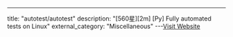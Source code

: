 ---
title: "autotest/autotest"
description: "[560星][2m] [Py]  Fully automated tests on Linux"
external_category: "Miscellaneous"
---[Visit Website](https://github.com/autotest/autotest)

